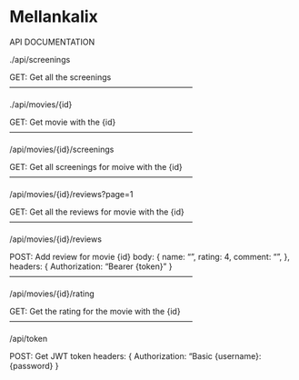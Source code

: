 # Mellankalix

API DOCUMENTATION

./api/screenings

GET: Get all the screenings
———————————————————————

./api/movies/{id}

GET: Get movie with the {id}
———————————————————————

/api/movies/{id}/screenings

GET: Get all screenings for moive with the {id}
———————————————————————

 /api/movies/{id}/reviews?page=1


GET: Get all the reviews for movie with the {id}
———————————————————————

/api/movies/{id}/reviews

POST: Add review for movie {id}
body: {
name: “”,
rating: 4,
comment: “”,
},
headers: { 
Authorization: “Bearer {token}” 
}
———————————————————————

/api/movies/{id}/rating

GET: Get the rating for the movie with the {id}
———————————————————————

/api/token

POST: Get JWT token
headers: { 
Authorization: “Basic {username}:{password} 
}
